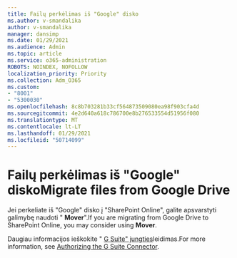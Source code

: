 ```yaml
---
title: Failų perkėlimas iš "Google" disko
ms.author: v-smandalika
author: v-smandalika
manager: dansimp
ms.date: 01/29/2021
ms.audience: Admin
ms.topic: article
ms.service: o365-administration
ROBOTS: NOINDEX, NOFOLLOW
localization_priority: Priority
ms.collection: Adm_O365
ms.custom:
- "8001"
- "5300030"
ms.openlocfilehash: 8c8b703281b33cf564873509080ea98f903cfa4d
ms.sourcegitcommit: 4e2d640a618c786700e8b276533554d51956f080
ms.translationtype: MT
ms.contentlocale: lt-LT
ms.lasthandoff: 01/29/2021
ms.locfileid: "50714099"
---
```

# <a name="migrate-files-from-google-drive"></a><span data-ttu-id="331bf-102">Failų perkėlimas iš "Google" disko</span><span class="sxs-lookup"><span data-stu-id="331bf-102">Migrate files from Google Drive</span></span>

<span data-ttu-id="331bf-103">Jei perkeliate iš "Google" disko į "SharePoint Online", galite apsvarstyti galimybę naudoti " **Mover**".</span><span class="sxs-lookup"><span data-stu-id="331bf-103">If you are migrating from Google Drive to SharePoint Online, you may consider using **Mover**.</span></span>

<span data-ttu-id="331bf-104">Daugiau informacijos ieškokite " [G Suite" jungties](https://docs.microsoft.com/sharepointmigration/mover-gsuite)leidimas.</span><span class="sxs-lookup"><span data-stu-id="331bf-104">For more information, see [Authorizing the G Suite Connector](https://docs.microsoft.com/sharepointmigration/mover-gsuite).</span></span>
